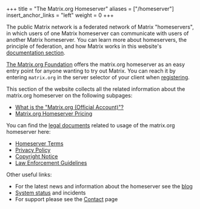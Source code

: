 +++
title = "The Matrix.org Homeserver"
aliases = ["/homeserver"]
insert_anchor_links = "left"
weight = 0
+++

The public Matrix network is a federated network of Matrix "homeservers", in which users of one Matrix homeserver can communicate with users of another Matrix homeserver.
You can learn more about homeservers, the principle of federation, and how Matrix works in this website's [documentation section](/docs/matrix-concepts/elements-of-matrix/).

[The Matrix.org Foundation](/foundation/about) offers the matrix.org homeserver as an easy entry point for anyone wanting to try out Matrix.
You can reach it by entering `matrix.org` in the server selector of your client when [registering](/docs/chat_basics/matrix-for-im/#creating-a-matrix-account).

This section of the website collects all the related information about the matrix.org homeserver on the following subpages:

- [What is the "Matrix.org (Official Account)"?](official)
- [Matrix.org Homeserver Pricing](pricing)

You can find the [legal documents](/legal) related to usage of the matrix.org homeserver here:

- [Homeserver Terms](/legal/terms-and-conditions)
- [Privacy Policy](/legal/privacy-notice)
- [Copyright Notice](/legal/copyright-notice)
- [Law Enforcement Guidelines](/legal/law-enforcement-guidelines)

Other useful links:

- For the latest news and information about the homeserver see the [blog](/category/matrix-org-homeserver)
- [System status](https://status.matrix.org) and incidents
- For support please see the [Contact](/contact) page

